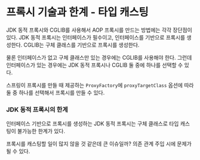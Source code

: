 # 프록시 기술과 한계 - 타입 캐스팅
JDK 동적 프록시와 CGLIB를 사용해서 AOP 프록시를 만드는 방법에는 각각 장단점이 있다.
JDK 동적 프록시는 인터페이스가 필수이고, 인터페이스를 기반으로 프록시를 생성한다.
CGLIB는 구체 클래스를 기반으로 프록시를 생성한다.

물론 인터페이스가 없고 구체 클래스만 있는 경우에는 CGLIB를 사용해야 한다.
그런데 인터페이스가 있는 경우에는 JDK 동적 프록시나 CGLIB 둘 중에 하나를 선택할 수 있다.

스프링이 프록시를 만들 때 제공하는 `ProxyFactory`에 `proxyTargetClass` 옵션에 따라 둘 중 하나를 선택해서 프록시를 만들 수 있다.

### JDK 동적 프록시의 한계
인터페이스 기반으로 프록시를 생성하는 JDK 동적 프록시는 구체 클래스로 타입 캐스팅이 불가능한 한계가 있다.

프록시를 캐스팅할 일이 많지 않을 것 같은데 큰 이슈일까? 의존 관계 주입 시에 문제가 될 수 있다.